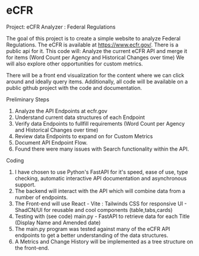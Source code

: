# eCFR
Project: eCFR Analyzer : Federal Regulations

The goal of this project is to create a simple website to analyze Federal Regulations. The eCFR is available at https://www.ecfr.gov/. There is a public api for it.
This code will:
Analyze the current eCFR API and merge it for items (Word Count per Agency and Historical Changes over time)
We will also explore other opportunities for custom metrics.

There will be a front end visualization for the content where we can click around and ideally query items. 
Additionally, all code will be available on a public github project with the code and documentation.

Preliminary Steps
1.  Analyze the API Endpoints at ecfr.gov
2.  Understand current data structures of each Endpoint
3.  Verify data Endpoints to fullfill requirements (Word Count per Agency and Historical Changes over time)
4.  Review data Endpoints to expand on for Custom Metrics
5.  Document API Endpoint Flow.
6.  Found there were many issues with Search functionality within the API.

Coding
1. I have chosen to use Python's FastAPI for it's speed, ease of use, type checking, automatic interactive API documentation and asynchronous support.
2. The backend will interact with the API which will combine data from a number of endpoints.
3. The Front-end will use React - Vite : Tailwinds CSS for responsive UI - ShadCN/UI for reusable and cool components (table,tabs,cards)
4. Testing with (see code) main.py - FastAPI to retrieve data for each Title (Display Name and Amended date)
5. The main.py program was tested against many of the eCFR API endpoints to get a better understanding of the data structures.
6. A Metrics and Change History will be implemented as a tree structure on the front-end.



